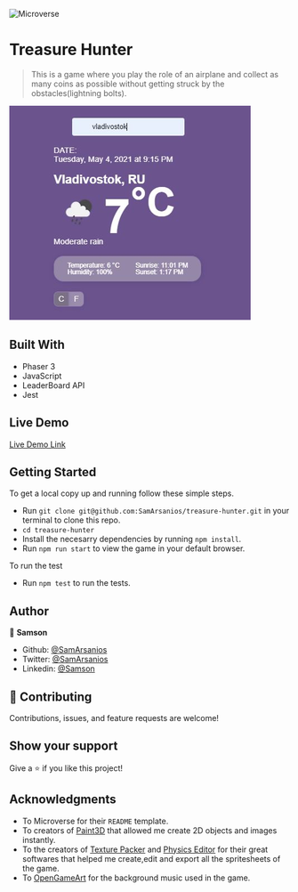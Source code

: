 
![Microverse](https://img.shields.io/badge/-Microverse-6F23FF?style=for-the-badge)

# Treasure Hunter
> This is a game where you play the role of an airplane and collect as many coins as possible without getting struck by the obstacles(lightning bolts).

![img](https://github.com/SamArsanios/weather-app/blob/weather-app/dist/images/screenshot.JPG)

## Built With

- Phaser 3 
- JavaScript
- LeaderBoard API
- Jest

## Live Demo
[Live Demo Link](https://samarsanios.github.io/weather-app/)

## Getting Started

To get a local copy up and running follow these simple steps.

- Run `git clone git@github.com:SamArsanios/treasure-hunter.git` in your terminal to clone this repo.
- `cd treasure-hunter`
- Install the necesarry dependencies by running `npm install`.
- Run `npm run start` to view the game in your default browser.

To run the test

- Run `npm test` to run the tests.

## Author

👤 **Samson**

- Github: [@SamArsanios](https://github.com/SamArsanios)
- Twitter: [@SamArsanios](https://twitter.com/SamArsanios)
- Linkedin: [@Samson](https://www.linkedin.com/in/samson-kibrom/)

## 🤝 Contributing

Contributions, issues, and feature requests are welcome!

## Show your support

Give a ⭐️ if you like this project!

## Acknowledgments

- To Microverse for their `README` template.
- To creators of [Paint3D](https://www.microsoft.com/en-us/p/paint-3d/9nblggh5fv99?activetab=pivot:overviewtab) that allowed me create 2D objects and images instantly.
- To the creators of [Texture Packer](https://www.codeandweb.com/texturepacker) and [Physics Editor](https://www.codeandweb.com/physicseditor) for their great softwares that helped me create,edit and export all the spritesheets of the game.
- To [OpenGameArt](https://opengameart.org/) for the background music used in the game.
